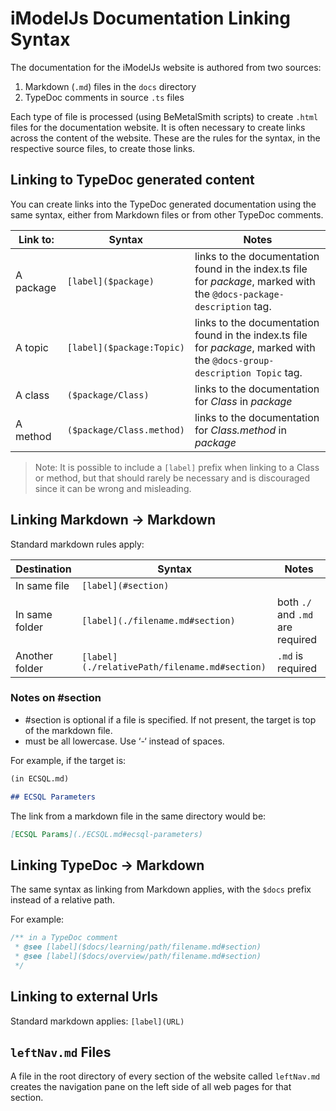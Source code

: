 # iModelJs Documentation Linking Syntax

The documentation for the iModelJs website is authored from two sources:

1. Markdown (`.md`) files in the `docs` directory
2. TypeDoc comments in source `.ts` files

Each type of file is processed (using BeMetalSmith scripts) to create `.html` files for the documentation website. It is often necessary to create links across the content of the website. These are the rules for the syntax, in the respective source files, to create those links.

## Linking to TypeDoc generated content

You can create links into the TypeDoc generated documentation using the same syntax, either from Markdown files or from other TypeDoc comments.

| Link to: | Syntax| Notes
|---------|----|--
| A package | `[label]($package)`| links to the documentation found in the index.ts file for *package*, marked with the `@docs-package-description` tag.
| A topic|`[label]($package:Topic)`| links to the documentation found in the index.ts file for *package*, marked with the `@docs-group-description Topic` tag.
| A class|`($package/Class)`| links to the documentation for *Class* in *package*
| A method|`($package/Class.method)`|links to the documentation for *Class.method* in *package*

> Note: It is possible to include a `[label]` prefix when linking to a Class or method, but that should rarely be necessary and is discouraged since it can be wrong and misleading.

## Linking Markdown -> Markdown

Standard markdown rules apply:

| Destination | Syntax | Notes
|---|---|--
| In same file |`[label](#section)`|
| In same folder|`[label](./filename.md#section)`| both `./` and `.md` are required
| Another folder|`[label](./relativePath/filename.md#section)`|`.md` is required

### Notes on #section

* #section is optional if a file is specified. If not present, the target is top of the markdown file.
* must be all lowercase. Use ‘-‘ instead of spaces.

For example, if the target is:

```md
(in ECSQL.md)

## ECSQL Parameters
```

The link from a markdown file in the same directory would be:

```md
[ECSQL Params](./ECSQL.md#ecsql-parameters)
```

## Linking TypeDoc -> Markdown

The same syntax as linking from Markdown applies, with the `$docs` prefix instead of a relative path.

For example:

```ts
/** in a TypeDoc comment
 * @see [label]($docs/learning/path/filename.md#section)
 * @see [label]($docs/overview/path/filename.md#section)
 */

```

## Linking to external Urls

Standard markdown applies: `[label](URL)`

## `leftNav.md` Files

A file in the root directory of every section of the website called `leftNav.md` creates the navigation pane on the left side of all web pages for that section.